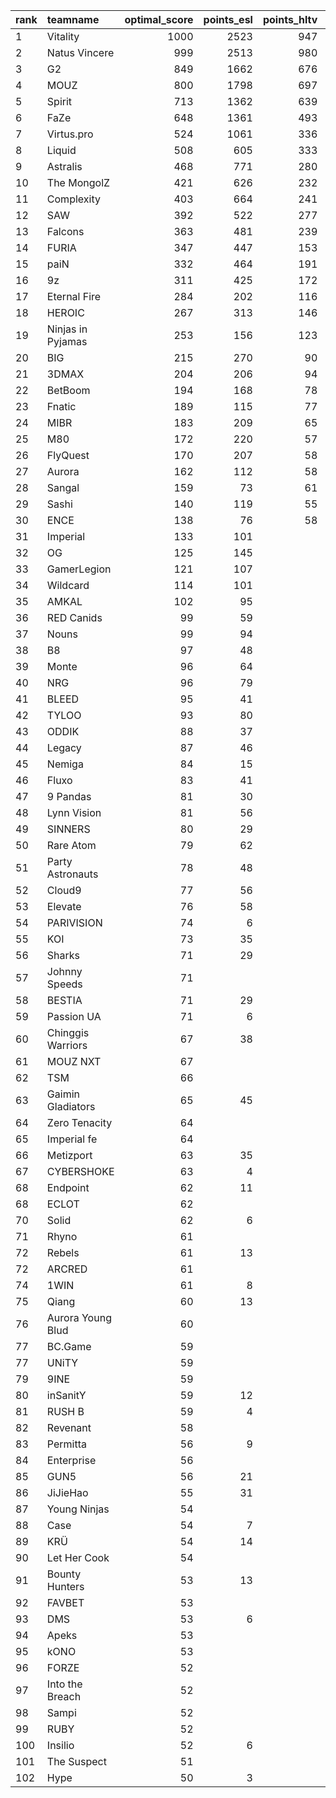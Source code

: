 | rank   | teamname          |   optimal_score |   points_esl |   points_hltv |   points_valve |
|:-------|:------------------|----------------:|-------------:|--------------:|---------------:|
| 1      | Vitality          |            1000 |         2523 |           947 |           1964 |
| 2      | Natus Vincere     |             999 |         2513 |           980 |           1941 |
| 3      | G2                |             849 |         1662 |           676 |           1938 |
| 4      | MOUZ              |             800 |         1798 |           697 |           1876 |
| 5      | Spirit            |             713 |         1362 |           639 |           1820 |
| 6      | FaZe              |             648 |         1361 |           493 |           1712 |
| 7      | Virtus.pro        |             524 |         1061 |           336 |           1568 |
| 8      | Liquid            |             508 |          605 |           333 |           1734 |
| 9      | Astralis          |             468 |          771 |           280 |           1672 |
| 10     | The MongolZ       |             421 |          626 |           232 |           1642 |
| 11     | Complexity        |             403 |          664 |           241 |           1568 |
| 12     | SAW               |             392 |          522 |           277 |           1540 |
| 13     | Falcons           |             363 |          481 |           239 |           1496 |
| 14     | FURIA             |             347 |          447 |           153 |           1576 |
| 15     | paiN              |             332 |          464 |           191 |           1509 |
| 16     | 9z                |             311 |          425 |           172 |           1452 |
| 17     | Eternal Fire      |             284 |          202 |           116 |           1572 |
| 18     | HEROIC            |             267 |          313 |           146 |           1434 |
| 19     | Ninjas in Pyjamas |             253 |          156 |           123 |           1469 |
| 20     | BIG               |             215 |          270 |            90 |           1256 |
| 21     | 3DMAX             |             204 |          206 |            94 |           1361 |
| 22     | BetBoom           |             194 |          168 |            78 |           1370 |
| 23     | Fnatic            |             189 |          115 |            77 |           1372 |
| 24     | MIBR              |             183 |          209 |            65 |           1276 |
| 25     | M80               |             172 |          220 |            57 |           1216 |
| 26     | FlyQuest          |             170 |          207 |            58 |           1091 |
| 27     | Aurora            |             162 |          112 |            58 |           1327 |
| 28     | Sangal            |             159 |           73 |            61 |           1303 |
| 29     | Sashi             |             140 |          119 |            55 |           1113 |
| 30     | ENCE              |             138 |           76 |            58 |           1206 |
| 31     | Imperial          |             133 |          101 |               |           1207 |
| 32     | OG                |             125 |          145 |               |           1070 |
| 33     | GamerLegion       |             121 |          107 |               |           1122 |
| 34     | Wildcard          |             114 |          101 |               |           1087 |
| 35     | AMKAL             |             102 |           95 |               |           1019 |
| 36     | RED Canids        |              99 |           59 |               |           1112 |
| 37     | Nouns             |              99 |           94 |               |           1000 |
| 38     | B8                |              97 |           48 |               |           1143 |
| 39     | Monte             |              96 |           64 |               |           1071 |
| 40     | NRG               |              96 |           79 |               |           1019 |
| 41     | BLEED             |              95 |           41 |               |           1166 |
| 42     | TYLOO             |              93 |           80 |               |            993 |
| 43     | ODDIK             |              88 |           37 |               |           1134 |
| 44     | Legacy            |              87 |           46 |               |           1074 |
| 45     | Nemiga            |              84 |           15 |               |           1226 |
| 46     | Fluxo             |              83 |           41 |               |           1067 |
| 47     | 9 Pandas          |              81 |           30 |               |           1125 |
| 48     | Lynn Vision       |              81 |           56 |               |            975 |
| 49     | SINNERS           |              80 |           29 |               |           1125 |
| 50     | Rare Atom         |              79 |           62 |               |            927 |
| 51     | Party Astronauts  |              78 |           48 |               |            979 |
| 52     | Cloud9            |              77 |           56 |               |            938 |
| 53     | Elevate           |              76 |           58 |               |            918 |
| 54     | PARIVISION        |              74 |            6 |               |           1130 |
| 55     | KOI               |              73 |           35 |               |           1003 |
| 56     | Sharks            |              71 |           29 |               |           1034 |
| 57     | Johnny Speeds     |              71 |              |               |           1097 |
| 58     | BESTIA            |              71 |           29 |               |           1027 |
| 59     | Passion UA        |              71 |            6 |               |           1091 |
| 60     | Chinggis Warriors |              67 |           38 |               |            920 |
| 61     | MOUZ NXT          |              67 |              |               |           1050 |
| 62     | TSM               |              66 |              |               |           1046 |
| 63     | Gaimin Gladiators |              65 |           45 |               |            856 |
| 64     | Zero Tenacity     |              64 |              |               |           1017 |
| 65     | Imperial fe       |              64 |              |               |           1016 |
| 66     | Metizport         |              63 |           35 |               |            897 |
| 67     | CYBERSHOKE        |              63 |            4 |               |           1005 |
| 68     | Endpoint          |              62 |           11 |               |            996 |
| 68     | ECLOT             |              62 |              |               |            996 |
| 70     | Solid             |              62 |            6 |               |            988 |
| 71     | Rhyno             |              61 |              |               |            981 |
| 72     | Rebels            |              61 |           13 |               |            977 |
| 72     | ARCRED            |              61 |              |               |            977 |
| 74     | 1WIN              |              61 |            8 |               |            976 |
| 75     | Qiang             |              60 |           13 |               |            968 |
| 76     | Aurora Young Blud |              60 |              |               |            967 |
| 77     | BC.Game           |              59 |              |               |            961 |
| 77     | UNiTY             |              59 |              |               |            961 |
| 79     | 9INE              |              59 |              |               |            952 |
| 80     | inSanitY          |              59 |           12 |               |            951 |
| 81     | RUSH B            |              59 |            4 |               |            950 |
| 82     | Revenant          |              58 |              |               |            938 |
| 83     | Permitta          |              56 |            9 |               |            921 |
| 84     | Enterprise        |              56 |              |               |            918 |
| 85     | GUN5              |              56 |           21 |               |            911 |
| 86     | JiJieHao          |              55 |           31 |               |                |
| 87     | Young Ninjas      |              54 |              |               |            895 |
| 88     | Case              |              54 |            7 |               |            892 |
| 89     | KRÜ               |              54 |           14 |               |            891 |
| 90     | Let Her Cook      |              54 |              |               |            884 |
| 91     | Bounty Hunters    |              53 |           13 |               |            874 |
| 92     | FAVBET            |              53 |              |               |            873 |
| 93     | DMS               |              53 |            6 |               |            871 |
| 94     | Apeks             |              53 |              |               |            869 |
| 95     | kONO              |              53 |              |               |            868 |
| 96     | FORZE             |              52 |              |               |            867 |
| 97     | Into the Breach   |              52 |              |               |            866 |
| 98     | Sampi             |              52 |              |               |            863 |
| 99     | RUBY              |              52 |              |               |            858 |
| 100    | Insilio           |              52 |            6 |               |            856 |
| 101    | The Suspect       |              51 |              |               |            852 |
| 102    | Hype              |              50 |            3 |               |            837 |